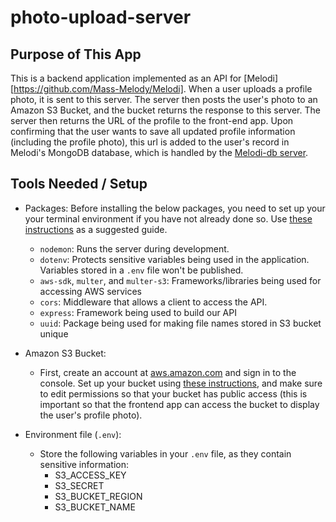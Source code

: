 # photo-upload-server

## Purpose of This App

This is a backend application implemented as an API for [Melodi][https://github.com/Mass-Melody/Melodi]. When a user uploads a profile photo, it is sent to this server. The server then posts the user's photo to an Amazon S3 Bucket, and the bucket returns the response to this server. The server then returns the URL of the profile to the front-end app. Upon confirming that the user wants to save all updated profile information (including the profile photo), this url is added to the user's record in Melodi's MongoDB database, which is handled by the [Melodi-db server](https://github.com/Mass-Melody/Melodi-db).

## Tools Needed / Setup

- Packages:
  Before installing the below packages, you need to set up your your terminal environment if you have not already done so. Use [these instructions](https://github.com/codefellows/setup-guide/blob/main/system-setup/1-environment.md) as a suggested guide.

  - `nodemon`: Runs the server during development.
  - `dotenv`: Protects sensitive variables being used in the application. Variables stored in a `.env` file won't be published.
  - `aws-sdk`, `multer`, and `multer-s3`: Frameworks/libraries being used for accessing AWS services
  - `cors`: Middleware that allows a client to access the API.
  - `express`: Framework being used to build our API
  - `uuid`: Package being used for making file names stored in S3 bucket unique

- Amazon S3 Bucket:
  - First, create an account at [aws.amazon.com](https://aws.amazon.com) and sign in to the console. Set up your bucket using [these instructions](https://docs.aws.amazon.com/AmazonS3/latest/userguide/creating-bucket.html), and make sure to edit permissions so that your bucket has public access (this is important so that the frontend app can access the bucket to display the user's profile photo).

- Environment file (`.env`):
  - Store the following variables in your `.env` file, as they contain sensitive information:
    - S3_ACCESS_KEY
    - S3_SECRET
    - S3_BUCKET_REGION
    - S3_BUCKET_NAME

